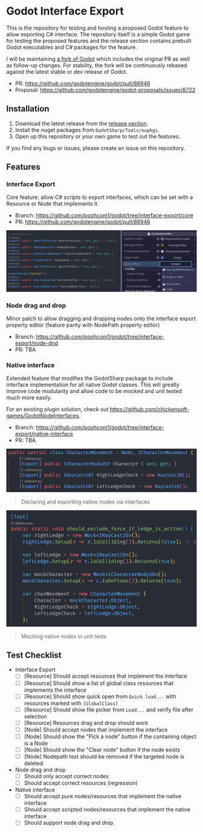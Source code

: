 # Godot Interface Export

This is the repository for testing and hosting a proposed Godot feature to allow exporting C# interface. The repository itself is a simple Godot game for testing the proposed features and the release section contains prebuilt Godot executables and C# packages for the feature.

I will be maintaining [a fork of Godot](https://github.com/poohcom1/godot/tree/interface-export/master) which includes the original PR as well as follow-up changes. For stability, the fork will be continuously rebased against the latest stable or dev release of Godot.

* PR: https://github.com/godotengine/godot/pull/86946
* Proposal: https://github.com/godotengine/godot-proposals/issues/8722

## Installation

1. Download the latest release from the [release section](https://github.com/poohcom1/godot-interface-export-demo/releases).
2. Install the nuget packages from `GodotSharp/Tools/nupkgs`.
3. Open up this repository or your own game to test out the features.

If you find any bugs or issues, please create an issue on this repository.

## Features

### Interface Export

Core feature; allow C# scripts to export interfaces, which can be set with a Resource or Node that implements it.

- Branch: https://github.com/poohcom1/godot/tree/interface-export/core
- PR: https://github.com/godotengine/godot/pull/86946

![Interface export example](.readme/interface_export_example.png)

### Node drag and drop

Minor patch to allow dragging and dropping nodes onto the interface export property editor (feature parity with NodePath property editor)

- Branch: https://github.com/poohcom1/godot/tree/interface-export/node-dnd
- PR: TBA

### Native interface



Extended feature that modifies the GodotSharp package to include interface implementation for all native Godot classes. This will greatly improve code modularity and allow code to be mocked and unit tested much more easily.

For an existing plugin solution, check out https://github.com/chickensoft-games/GodotNodeInterfaces.

- Branch: https://github.com/poohcom1/godot/tree/interface-export/native-interface
- PR: TBA

![Native interfaces in Godot class](.readme/native_interface_example.png)

> Declaring and exporting native nodes via interfaces

![Native interface usage in unit tests](.readme/native_interface_unit_test_example.png)

> Mocking native nodes in unit tests

## Test Checklist

- Interface Export
  - [ ] [Resource] Should accept resources that implement the interface
  - [ ] [Resource] Should show a list of global class resources that implements the interface
  - [ ] [Resource] Should show quick open from `Quick load...` with resources marked with `[GlobalClass]`
  - [ ] [Resource] Should show file picker from `Load...` and verify file after selection
  - [ ] [Resource] Resources drag and drop should work
  - [ ] [Node] Should accept nodes that implement the interface
  - [ ] [Node] Should show the "Pick a node" button if the containing object is a Node
  - [ ] [Node] Should show the "Clear node" button if the node exists
  - [ ] [Node] Nodepath text should be removed if the targeted node is deleted
- Node drag and drop
  - [ ] Should only accept correct nodes
  - [ ] Should accept correct resources (regression)
- Native interface
  - [ ] Should accept pure nodes/resources that implement the native interface
  - [ ] Should accept scripted nodes/resources that implement the native interface
  - [ ] Should support node drag and drop
